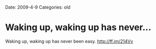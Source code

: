 Date: 2009-4-9
Categories: old

# Waking up, waking up has never...

Waking up, waking up has never been easy. <a href="http://ff.im/214Vv" rel="nofollow">http://ff.im/214Vv</a>

